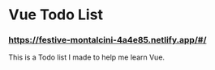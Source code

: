 # Vue Todo List
### https://festive-montalcini-4a4e85.netlify.app/#/

This is a Todo list I made to help me learn Vue. 
